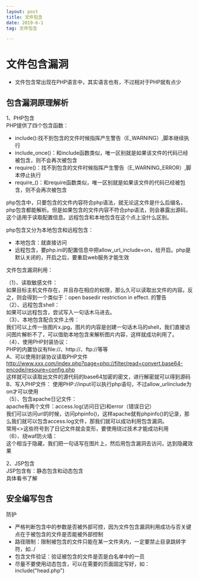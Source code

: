 ```yaml
---
layout: post  
title: 文件包含  
date: 2019-6-1  
tag: 文件包含  

---
```


# 文件包含漏洞
* 文件包含常出现在PHP语言中，其实语言也有，不过相对于PHP就有点少

## 包含漏洞原理解析  
1、PHP包含  
PHP提供了四个包含函数：  

* include():找不到包含的文件时候指挥产生警告（E_WARNING）,脚本继续执行
* include_once()：和include函数类似，唯一区别就是如果该文件的代码已经被包含，则不会再次被包含
* require()：找不到包含的文件时候指挥产生警告（E_WARNING_ERROR）,脚本停止执行
* require_()：和require函数类似，唯一区别就是如果该文件的代码已经被包含，则不会再次被包含  

php包含中，只要包含的文件内容符合php语法，就无论这文件是什么后缀名，php包含都能解析。但是如果包含的文件内容不符合php语法，则会暴露出源码，这个适用于读取配置信息。远程包含和本地包含在这个点上没什么区别。  


php包含又分为本地包含和远程包含：  

* 本地包含：就直接访问
* 远程包含，要php.ini的配置信息中把allow_url_include=on，给开启。php是默认关闭的，开启之后，要重启web服务才能生效


文件包含漏洞利用：

（1）、读取敏感文件：  
如果目标主机文件存在，并且存在相应的权限，那么久可以读取出文件的内容。反之，则会得到一个类似于：open basedir restriction in effect. 的警告  
（2）、远程包含shell：  
如果可以远程包含，尝试写入一句话木马进去。  
（3）、本地包含配合文件上传：  
我们可以上传一张图片x.jpg，图片的内容是创建一句话木马的shell，我们直接访问图片解析不了，可以借助本地包含来解析图片内容，这样就成功利用了。  
（4）、使用PHP封装协议：  
PHP的内置协议有file://、http://、ftp://等等  
A、可以使用封装协议读取PHP文件  
http://www.xxx.com/index.php?page=php://filter/read=convert.base64-encode/resoure=config.php  
这样就可以读取出文件的源代码的base64加密的密文，进行解密就可以得到源码  
B、写入PHP文件：
使用PHP://input可以执行php语句，不过allow_urlinclude为on才可以使用  
（5）、包含apache日记文件：  
apache有两个文件：access.log(访问日记)和error（错误日记）  
我们可以访问url的时候，访问phpinfo()，这样apache就有phpinfo()的记录，那么我们就可以包含access.log文件，那我们就可以成功利用包含漏洞。  
常用<>这些符号到了日记文件就会变形，要使用绕过技术才能成功利用  
（6）、绕waf防火墙：  
这个相当于隐藏，我们把一句话写在图片上，然后用包含漏洞去访问，达到隐藏效果









2、JSP包含  
JSP包含有：静态包含和动态包含  
具体看书了解

## 安全编写包含

防护  

* 严格判断包含中的参数是否被外部可控，因为文件包含漏洞利用成功与否关键点在于被包含的文件是否能被外部控制  
* 路径限制：限制被包含的文件只能在某一文件夹内，一定要禁止目录跳转字符，如../
* 包含文件验证：验证被包含的文件是否是白名单中的一员
* 尽量不要使用动态包含，可以在需要的页面固定写好，如：include("head.php")